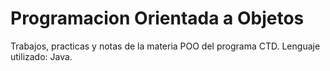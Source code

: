 # Programacion Orientada a Objetos
Trabajos, practicas y notas de la materia POO del programa CTD. 
Lenguaje utilizado: Java.

